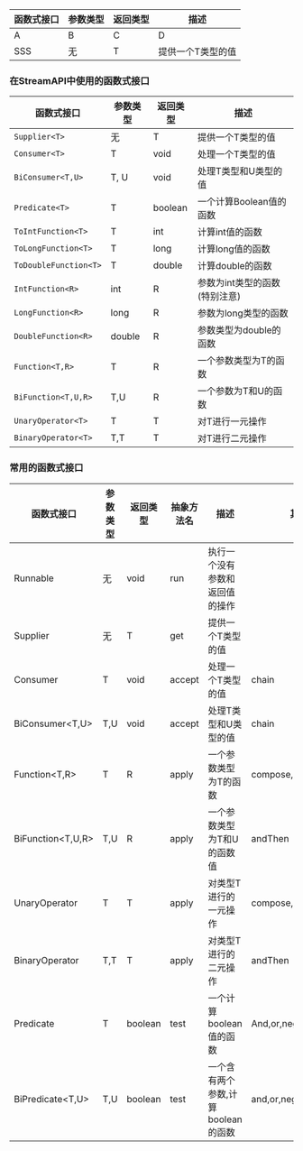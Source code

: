 函数式接口 | 参数类型 |返回类型 |描述
---|---|---|---
A|B|C|D
SSS<T>|无|T|提供一个<T>T类型的值


### 在StreamAPI中使用的函数式接口

函数式接口 | 参数类型 |返回类型 |描述
---|---|---|---
`Supplier<T>`|无|T|提供一个T类型的值  
`Consumer<T>` | T |void |处理一个T类型的值  
`BiConsumer<T,U>` | T, U | void|处理T类型和U类型的值  
`Predicate<T>`|T|boolean|一个计算Boolean值的函数  
`ToIntFunction<T>`|T |int |计算int值的函数  
`ToLongFunction<T>`|T|long|计算long值的函数  
`ToDoubleFunction<T>`|T|double|计算double的函数  
`IntFunction<R>`|int|R|参数为int类型的函数(特别注意)  
`LongFunction<R>`|long|R|参数为long类型的函数  
`DoubleFunction<R>`|double|R|参数类型为double的函数  
`Function<T,R>`|T|R|一个参数类型为T的函数  
`BiFunction<T,U,R>`|T,U|R|一个参数为T和U的函数  
`UnaryOperator<T>`|T|T|对T进行一元操作  
`BinaryOperator<T>`|T,T|T|对T进行二元操作  

###  常用的函数式接口
函数式接口 | 参数类型 |返回类型 |抽象方法名|描述|其他方法  
---|---|---|---|---|---
Runnable|无|void|run|执行一个没有参数和返回值的操作|  
Supplier<T>|无|T|get|提供一个T类型的值|  
Consumer<T>|T|void|accept|处理一个T类型的值|chain  
BiConsumer<T,U>|T,U|void|accept|处理T类型和U类型的值|chain  
Function<T,R>|T|R|apply|一个参数类型为T的函数|compose,andThen,identity  
BiFunction<T,U,R>|T,U|R|apply|一个参数类型为T和U的函数值|andThen  
UnaryOperator<T>|T|T|apply|对类型T进行的一元操作|compose,andThen,identity  
BinaryOperator<T>|T,T|T|apply|对类型T进行的二元操作|andThen  
Predicate<T>|T|boolean|test|一个计算boolean值的函数|And,or,negate,isEqual  
BiPredicate<T,U>|T,U|boolean|test|一个含有两个参数,计算boolean的函数|and,or,negate  


